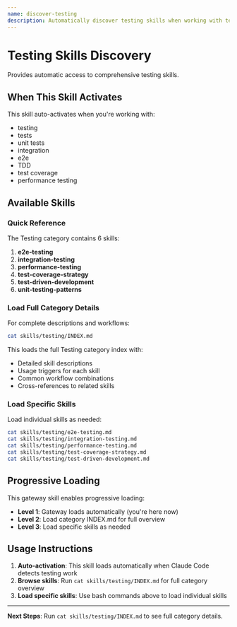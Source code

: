 ```yaml
---
name: discover-testing
description: Automatically discover testing skills when working with testing. Activates for testing development tasks.
---
```


# Testing Skills Discovery

Provides automatic access to comprehensive testing skills.

## When This Skill Activates

This skill auto-activates when you're working with:
- testing
- tests
- unit tests
- integration
- e2e
- TDD
- test coverage
- performance testing

## Available Skills

### Quick Reference

The Testing category contains 6 skills:

1. **e2e-testing**
2. **integration-testing**
3. **performance-testing**
4. **test-coverage-strategy**
5. **test-driven-development**
6. **unit-testing-patterns**

### Load Full Category Details

For complete descriptions and workflows:

```bash
cat skills/testing/INDEX.md
```

This loads the full Testing category index with:
- Detailed skill descriptions
- Usage triggers for each skill
- Common workflow combinations
- Cross-references to related skills

### Load Specific Skills

Load individual skills as needed:

```bash
cat skills/testing/e2e-testing.md
cat skills/testing/integration-testing.md
cat skills/testing/performance-testing.md
cat skills/testing/test-coverage-strategy.md
cat skills/testing/test-driven-development.md
```

## Progressive Loading

This gateway skill enables progressive loading:
- **Level 1**: Gateway loads automatically (you're here now)
- **Level 2**: Load category INDEX.md for full overview
- **Level 3**: Load specific skills as needed

## Usage Instructions

1. **Auto-activation**: This skill loads automatically when Claude Code detects testing work
2. **Browse skills**: Run `cat skills/testing/INDEX.md` for full category overview
3. **Load specific skills**: Use bash commands above to load individual skills

---

**Next Steps**: Run `cat skills/testing/INDEX.md` to see full category details.
